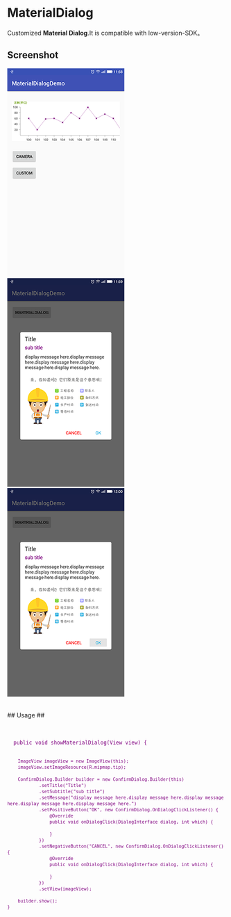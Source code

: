 # MaterialDialog #

Customized **Material Dialog**.It is compatible with low-version-SDK。

## Screenshot ##
![](https://github.com/JustinRoom/MaterialDialogDemo/blob/master/screenshot/device-2016-10-11-115816.png)
![](https://github.com/JustinRoom/MaterialDialogDemo/blob/master/screenshot/device-2016-10-11-115953.png)
![](https://github.com/JustinRoom/MaterialDialogDemo/blob/master/screenshot/device-2016-10-11-120035.png)

<br>
## Usage ##
<pre><code>
<font color="#800080">
  public void showMaterialDialog(View view) {

        ImageView imageView = new ImageView(this);
        imageView.setImageResource(R.mipmap.tip);

        ConfirmDialog.Builder builder = new ConfirmDialog.Builder(this)
                .setTitle("Title")
                .setSubtitle("sub title")
                .setMessage("display message here.display message here.display message here.display message here.display message here.")
                .setPositiveButton("OK", new ConfirmDialog.OnDialogClickListener() {
                    @Override
                    public void onDialogClick(DialogInterface dialog, int which) {
                        
                    }
                })
                .setNegativeButton("CANCEL", new ConfirmDialog.OnDialogClickListener() {
                    @Override
                    public void onDialogClick(DialogInterface dialog, int which) {
                        
                    }
                })
                .setView(imageView);

        builder.show();
    }
</font>
</code></pre>
